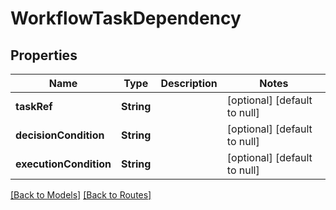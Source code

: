 # WorkflowTaskDependency
## Properties

| Name | Type | Description | Notes |
|------------ | ------------- | ------------- | -------------|
| **taskRef** | **String** |  | [optional] [default to null] |
| **decisionCondition** | **String** |  | [optional] [default to null] |
| **executionCondition** | **String** |  | [optional] [default to null] |

[[Back to Models]](../overview#models) [[Back to Routes]](../overview#routes)

